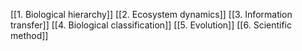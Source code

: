 [[1. Biological hierarchy]]
[[2. Ecosystem dynamics]]
[[3. Information transfer]]
[[4. Biological classification]]
[[5. Evolution]]
[[6. Scientific method]]